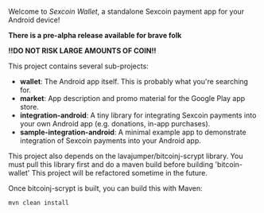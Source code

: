 Welcome to _Sexcoin Wallet_, a standalone Sexcoin payment app for your Android device!

__There is a pre-alpha release available for brave folk__

__!!DO NOT RISK LARGE AMOUNTS OF COIN!!__

This project contains several sub-projects:

 * __wallet__:
     The Android app itself. This is probably what you're searching for.
 * __market__:
     App description and promo material for the Google Play app store.
 * __integration-android__:
     A tiny library for integrating Sexcoin payments into your own Android app
     (e.g. donations, in-app purchases).
 * __sample-integration-android__:
     A minimal example app to demonstrate integration of Sexcoin payments into
     your Android app.

This project also depends on the lavajumper/bitcoinj-scrypt library. You must pull this library first and do a maven build before building 'bitcoin-wallet'
This project will be refactored sometime in the future.

Once bitcoinj-scrypt is built, you can build this with Maven:

`mvn clean install`
